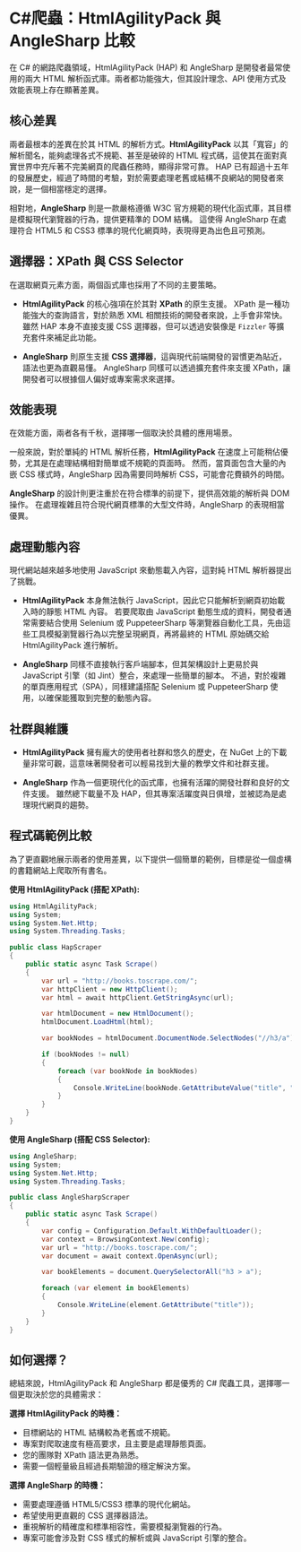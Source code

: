 # C#爬蟲：HtmlAgilityPack 與 AngleSharp 比較

在 C# 的網路爬蟲領域，HtmlAgilityPack (HAP) 和 AngleSharp 是開發者最常使用的兩大 HTML 解析函式庫。兩者都功能強大，但其設計理念、API 使用方式及效能表現上存在顯著差異。

## **核心差異**

兩者最根本的差異在於其 HTML 的解析方式。**HtmlAgilityPack** 以其「寬容」的解析聞名，能夠處理各式不規範、甚至是破碎的 HTML 程式碼，這使其在面對真實世界中充斥著不完美網頁的爬蟲任務時，顯得非常可靠。 HAP 已有超過十五年的發展歷史，經過了時間的考驗，對於需要處理老舊或結構不良網站的開發者來說，是一個相當穩定的選擇。

相對地，**AngleSharp** 則是一款嚴格遵循 W3C 官方規範的現代化函式庫，其目標是模擬現代瀏覽器的行為，提供更精準的 DOM 結構。 這使得 AngleSharp 在處理符合 HTML5 和 CSS3 標準的現代化網頁時，表現得更為出色且可預測。

## **選擇器：XPath 與 CSS Selector**

在選取網頁元素方面，兩個函式庫也採用了不同的主要策略。

* **HtmlAgilityPack** 的核心強項在於其對 **XPath** 的原生支援。 XPath 是一種功能強大的查詢語言，對於熟悉 XML 相關技術的開發者來說，上手會非常快。雖然 HAP 本身不直接支援 CSS 選擇器，但可以透過安裝像是 `Fizzler` 等擴充套件來補足此功能。

* **AngleSharp** 則原生支援 **CSS 選擇器**，這與現代前端開發的習慣更為貼近，語法也更為直觀易懂。 AngleSharp 同樣可以透過擴充套件來支援 XPath，讓開發者可以根據個人偏好或專案需求來選擇。

## **效能表現**

在效能方面，兩者各有千秋，選擇哪一個取決於具體的應用場景。

一般來說，對於單純的 HTML 解析任務，**HtmlAgilityPack** 在速度上可能稍佔優勢，尤其是在處理結構相對簡單或不規範的頁面時。 然而，當頁面包含大量的內嵌 CSS 樣式時，AngleSharp 因為需要同時解析 CSS，可能會花費額外的時間。

**AngleSharp** 的設計則更注重於在符合標準的前提下，提供高效能的解析與 DOM 操作。 在處理複雜且符合現代網頁標準的大型文件時，AngleSharp 的表現相當優異。

## **處理動態內容**

現代網站越來越多地使用 JavaScript 來動態載入內容，這對純 HTML 解析器提出了挑戰。

* **HtmlAgilityPack** 本身無法執行 JavaScript，因此它只能解析到網頁初始載入時的靜態 HTML 內容。 若要爬取由 JavaScript 動態生成的資料，開發者通常需要結合使用 Selenium 或 PuppeteerSharp 等瀏覽器自動化工具，先由這些工具模擬瀏覽器行為以完整呈現網頁，再將最終的 HTML 原始碼交給 HtmlAgilityPack 進行解析。

* **AngleSharp** 同樣不直接執行客戶端腳本，但其架構設計上更易於與 JavaScript 引擎（如 Jint）整合，來處理一些簡單的腳本。 不過，對於複雜的單頁應用程式（SPA），同樣建議搭配 Selenium 或 PuppeteerSharp 使用，以確保能獲取到完整的動態內容。

## **社群與維護**

* **HtmlAgilityPack** 擁有龐大的使用者社群和悠久的歷史，在 NuGet 上的下載量非常可觀，這意味著開發者可以輕易找到大量的教學文件和社群支援。

* **AngleSharp** 作為一個更現代化的函式庫，也擁有活躍的開發社群和良好的文件支援。 雖然總下載量不及 HAP，但其專案活躍度與日俱增，並被認為是處理現代網頁的趨勢。

## **程式碼範例比較**

為了更直觀地展示兩者的使用差異，以下提供一個簡單的範例，目標是從一個虛構的書籍網站上爬取所有書名。

**使用 HtmlAgilityPack (搭配 XPath):**
```csharp
using HtmlAgilityPack;
using System;
using System.Net.Http;
using System.Threading.Tasks;

public class HapScraper
{
    public static async Task Scrape()
    {
        var url = "http://books.toscrape.com/";
        var httpClient = new HttpClient();
        var html = await httpClient.GetStringAsync(url);

        var htmlDocument = new HtmlDocument();
        htmlDocument.LoadHtml(html);

        var bookNodes = htmlDocument.DocumentNode.SelectNodes("//h3/a");

        if (bookNodes != null)
        {
            foreach (var bookNode in bookNodes)
            {
                Console.WriteLine(bookNode.GetAttributeValue("title", ""));
            }
        }
    }
}
```

**使用 AngleSharp (搭配 CSS Selector):**
```csharp
using AngleSharp;
using System;
using System.Net.Http;
using System.Threading.Tasks;

public class AngleSharpScraper
{
    public static async Task Scrape()
    {
        var config = Configuration.Default.WithDefaultLoader();
        var context = BrowsingContext.New(config);
        var url = "http://books.toscrape.com/";
        var document = await context.OpenAsync(url);

        var bookElements = document.QuerySelectorAll("h3 > a");

        foreach (var element in bookElements)
        {
            Console.WriteLine(element.GetAttribute("title"));
        }
    }
}
```

## **如何選擇？**

總結來說，HtmlAgilityPack 和 AngleSharp 都是優秀的 C# 爬蟲工具，選擇哪一個更取決於您的具體需求：

**選擇 HtmlAgilityPack 的時機：**

* 目標網站的 HTML 結構較為老舊或不規範。
* 專案對爬取速度有極高要求，且主要是處理靜態頁面。
* 您的團隊對 XPath 語法更為熟悉。
* 需要一個輕量級且經過長期驗證的穩定解決方案。

**選擇 AngleSharp 的時機：**

* 需要處理遵循 HTML5/CSS3 標準的現代化網站。
* 希望使用更直觀的 CSS 選擇器語法。
* 重視解析的精確度和標準相容性，需要模擬瀏覽器的行為。
* 專案可能會涉及對 CSS 樣式的解析或與 JavaScript 引擎的整合。
